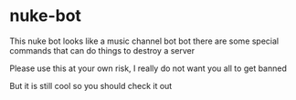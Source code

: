 # nuke-bot
This nuke bot looks like a music channel bot bot there are some special commands that can do things to destroy a server


Please use this at your own risk, I really do not want you all to get banned

But it is still cool so you should check it out
